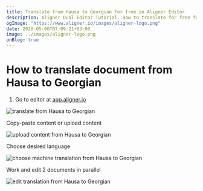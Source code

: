 ```yaml
---
title: Translate from Hausa to Georgian for free in Aligner Editor
description: Aligner Dual Editor Tutorial. How to translate for free from Hausa to Georgian. Aligner is multilingual document management platform. 
ogImage: "https://www.aligner.io/images/aligner-logo.png"
date: 2020-05-06T07:09:21+03:00
image: ../images/aligner-logo.png
onBlog: true
---
```


# How to translate document from Hausa to Georgian

1. Go to editor at [app.aligner.io](https://app.aligner.io "Aligner App web page")

![translate from Hausa to Georgian](../aligner-blank-editor.png "translate from Hausa to Georgian")

Copy-paste content or upload content

![upload content from Hausa to Georgian](../aligner-uploaded-document.png "upload content from Hausa to Georgian")

Choose desired language

![choose machine translation from Hausa to Georgian](../aligner-language-dropdown.png "choose machine translation from Hausa to Georgian")

Work and edit 2 documents in parallel

![edit translation from Hausa to Georgian](../aligner-double-sitded-editor.png "edit translation from Hausa to Georgian")

